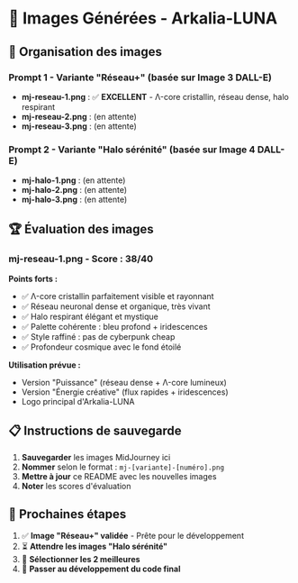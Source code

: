# 🎨 Images Générées - Arkalia-LUNA

## 📁 Organisation des images

### **Prompt 1 - Variante "Réseau+" (basée sur Image 3 DALL-E)**
- **mj-reseau-1.png** : ✅ **EXCELLENT** - Λ-core cristallin, réseau dense, halo respirant
- **mj-reseau-2.png** : (en attente)
- **mj-reseau-3.png** : (en attente)

### **Prompt 2 - Variante "Halo sérénité" (basée sur Image 4 DALL-E)**
- **mj-halo-1.png** : (en attente)
- **mj-halo-2.png** : (en attente)
- **mj-halo-3.png** : (en attente)

## 🏆 Évaluation des images

### **mj-reseau-1.png** - Score : 38/40
**Points forts :**
- ✅ Λ-core cristallin parfaitement visible et rayonnant
- ✅ Réseau neuronal dense et organique, très vivant
- ✅ Halo respirant élégant et mystique
- ✅ Palette cohérente : bleu profond + iridescences
- ✅ Style raffiné : pas de cyberpunk cheap
- ✅ Profondeur cosmique avec le fond étoilé

**Utilisation prévue :**
- Version "Puissance" (réseau dense + Λ-core lumineux)
- Version "Énergie créative" (flux rapides + iridescences)
- Logo principal d'Arkalia-LUNA

## 📋 Instructions de sauvegarde

1. **Sauvegarder** les images MidJourney ici
2. **Nommer** selon le format : `mj-[variante]-[numéro].png`
3. **Mettre à jour** ce README avec les nouvelles images
4. **Noter** les scores d'évaluation

## 🎯 Prochaines étapes

1. ✅ **Image "Réseau+" validée** - Prête pour le développement
2. ⏳ **Attendre les images "Halo sérénité"**
3. 🔄 **Sélectionner les 2 meilleures**
4. 🚀 **Passer au développement du code final**
